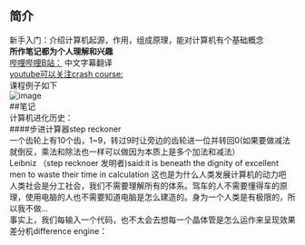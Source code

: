 ## 简介
新手入门：介绍计算机起源，作用，组成原理，能对计算机有个基础概念  
**所作笔记都为个人理解和兴趣**  
[哔哩哔哩B站：](https://www.bilibili.com/video/BV1EW411u7th?p=1) 中文字幕翻译  
[youtube可以关注crash course:](https://www.youtube.com/user/crashcourse)  
课程例子如下  
![image](https://user-images.githubusercontent.com/87093714/124843325-4b02f080-dfc4-11eb-8636-d1d10318cd72.png)  
##笔记  
计算机进化历史：  
####步进计算器step reckoner  
一个齿轮上有10个齿，1~9，转过9时让旁边的齿轮进一位并转回0(如果要做减法就倒反，乘法和除法也一样可以做因为本质上是多个加法和减法）  
Leibniz （step recknoer 发明者)said:it is beneath the dignity of excellent men to waste their time in calculation 这也是为什么人类发展计算机的动力吧  
人类社会是分工社会，我们不需要理解所有的体系。驾车的人不需要懂得车的原理，使用电脑的人也不需要知道电脑是怎么建造的。身为一个人类是有极限的，所以我不做...  
事实上，我们每输入一个代码，也不太会去想每一个晶体管是怎么运作来呈现效果  
差分机difference engine：

